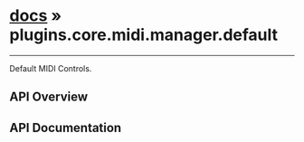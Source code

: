 # [docs](index.md) » plugins.core.midi.manager.default
---

Default MIDI Controls.

## API Overview

## API Documentation

